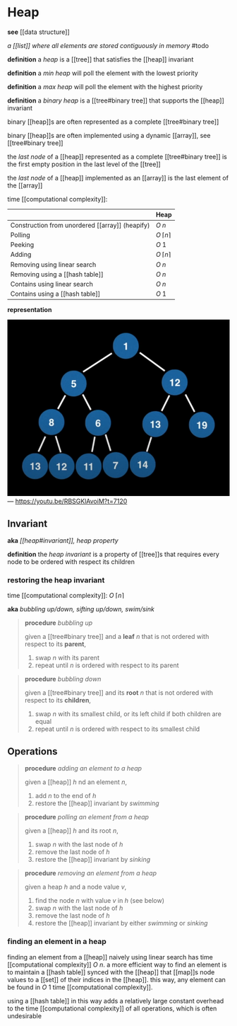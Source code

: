 # Heap

**see** [[data structure]]

_a [[list]] where all elements are stored contiguously in memory_ #todo

**definition** a _heap_ is a [[tree]] that satisfies the [[heap]] invariant

**definition** a _min heap_ will poll the element with the lowest priority

**definition** a _max heap_ will poll the element with the highest priority

**definition** a _binary heap_ is a [[tree#binary tree]] that supports the [[heap]] invariant

binary [[heap]]s are often represented as a complete [[tree#binary tree]]

binary [[heap]]s are often implemented using a dynamic [[array]], see [[tree#binary tree]]

the _last node_ of a [[heap]] represented as a complete [[tree#binary tree]] is the first empty position in the last level of the [[tree]]

the _last node_ of a [[heap]] implemented as an [[array]] is the last element of the [[array]]

time [[computational complexity]]:

|                                                 | Heap                 |
| ----------------------------------------------- | -------------------- |
| Construction from unordered [[array]] (heapify) | $O\ n$               |
| Polling                                         | $O\ \lceil n \rceil$ |
| Peeking                                         | $O\ 1$               |
| Adding                                          | $O\ \lceil n \rceil$ |
| Removing using linear search                    | $O\ n$               |
| Removing using a [[hash table]]                 | $O\ n$               |
| Contains using linear search                    | $O\ n$               |
| Contains using a [[hash table]]                 | $O\ 1$               |

**representation**

![](20220913201452.png) &mdash; <https://youtu.be/RBSGKlAvoiM?t=7120>

## Invariant

**aka** _[[heap#invariant]], heap property_

**definition** the _heap invariant_ is a property of [[tree]]s that requires every node to be ordered with respect its children

### restoring the heap invariant

time [[computational complexity]]: $O\ \lceil n \rceil$

**aka** _bubbling up/down, sifting up/down, swim/sink_

> **procedure** _bubbling up_
>
> given a [[tree#binary tree]] and a **leaf** $n$ that is not ordered with respect to its **parent**,
>
> 1. swap $n$ with its parent
> 2. repeat until $n$ is ordered with respect to its parent

> **procedure** _bubbling down_
>
> given a [[tree#binary tree]] and its **root** $n$ that is not ordered with respect to its **children**,
>
> 1. swap $n$ with its smallest child, or its left child if both children are equal
> 2. repeat until $n$ is ordered with respect to its smallest child

## Operations

> **procedure** _adding an element to a heap_
>
> given a [[heap]] $h$ nd an element $n$,
>
> 1. add $n$ to the end of $h$
> 2. restore the [[heap]] invariant by _swimming_

> **procedure** _polling an element from a heap_
>
> given a [[heap]] $h$ and its root $n$,
>
> 1. swap $n$ with the last node of $h$
> 2. remove the last node of $h$
> 3. restore the [[heap]] invariant by _sinking_

> **procedure** _removing an element from a heap_
>
> given a heap $h$ and a node value $v$,
>
> 1. find the node $n$ with value $v$ in $h$ (see below)
> 2. swap $n$ with the last node of $h$
> 3. remove the last node of $h$
> 4. restore the [[heap]] invariant by either _swimming_ or _sinking_

### finding an element in a heap

finding an element from a [[heap]] naively using linear search has time [[computational complexity]] $O\ n$. a more efficient way to find an element is to maintain a [[hash table]] synced with the [[heap]] that [[map]]s node values to a [[set]] of their indices in the [[heap]]. this way, any element can be found in $O\ 1$ time [[computational complexity]].

using a [[hash table]] in this way adds a relatively large constant overhead to the time [[computational complexity]] of all operations, which is often undesirable
